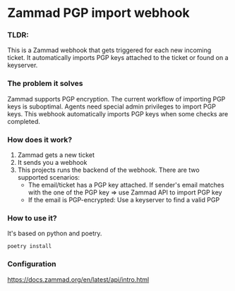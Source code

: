 # Zammad PGP import webhook

### TLDR:
This is a Zammad webhook that gets triggered for each new incoming ticket. It automatically imports PGP keys attached to the ticket or found on a keyserver.

### The problem it solves
Zammad supports PGP encryption. The current workflow of importing PGP keys is suboptimal. Agents need special admin privileges to import PGP keys. This webhook automatically imports PGP keys when some checks are completed.

### How does it work?
1) Zammad gets a new ticket
2) It sends you a webhook
3) This projects runs the backend of the webhook. There are two supported scenarios:
    - The email/ticket has a PGP key attached. If sender's email matches with the one of the PGP key => use Zammad API to import PGP key
    - If the email is PGP-encrypted: Use a keyserver to find a valid PGP

### How to use it?
It's based on python and poetry.

```
poetry install

```


### Configuration




https://docs.zammad.org/en/latest/api/intro.html

